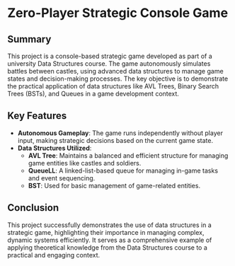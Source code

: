 # Zero-Player Strategic Console Game

## Summary

This project is a console-based strategic game developed as part of a university Data Structures course. The game autonomously simulates battles between castles, using advanced data structures to manage game states and decision-making processes. The key objective is to demonstrate the practical application of data structures like AVL Trees, Binary Search Trees (BSTs), and Queues in a game development context.

## Key Features

- **Autonomous Gameplay**: The game runs independently without player input, making strategic decisions based on the current game state.
- **Data Structures Utilized**:
  - **AVL Tree**: Maintains a balanced and efficient structure for managing game entities like castles and soldiers.
  - **QueueLL**: A linked-list-based queue for managing in-game tasks and event sequencing.
  - **BST**: Used for basic management of game-related entities.

## Conclusion

This project successfully demonstrates the use of data structures in a strategic game, highlighting their importance in managing complex, dynamic systems efficiently. It serves as a comprehensive example of applying theoretical knowledge from the Data Structures course to a practical and engaging context.
